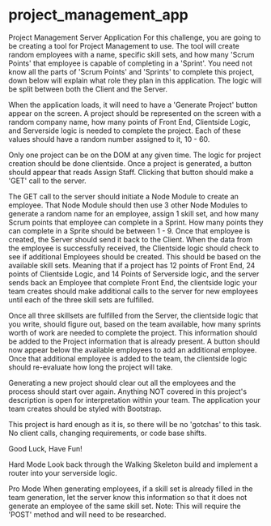 # project_management_app

Project Management Server Application
For this challenge, you are going to be creating a tool for Project Management to use. The tool will create random employees with a name, specific skill sets, and how many 'Scrum Points' that employee is capable of completing in a 'Sprint'. You need not know all the parts of 'Scrum Points' and 'Sprints' to complete this project, down below will explain what role they plan in this application. The logic will be split between both the Client and the Server.

When the application loads, it will need to have a 'Generate Project' button appear on the screen. A project should be represented on the screen with a random company name, how many points of Front End, Clientside Logic, and Serverside logic is needed to complete the project. Each of these values should have a random number assigned to it, 10 - 60.

Only one project can be on the DOM at any given time. The logic for project creation should be done clientside. Once a project is generated, a button should appear that reads Assign Staff. Clicking that button should make a 'GET' call to the server.

The GET call to the server should initiate a Node Module to create an employee. That Node Module should then use 3 other Node Modules to generate a random name for an employee, assign 1 skill set, and how many Scrum points that employee can complete in a Sprint. How many points they can complete in a Sprite should be between 1 - 9. Once that employee is created, the Server should send it back to the Client. When the data from the employee is successfully received, the Clientside logic should check to see if additional Employees should be created. This should be based on the available skill sets. Meaning that if a project has 12 points of Front End, 24 points of Clientside Logic, and 14 Points of Serverside logic, and the server sends back an Employee that complete Front End, the clientside logic your team creates should make additional calls to the server for new employees until each of the three skill sets are fulfilled.

Once all three skillsets are fulfilled from the Server, the clientside logic that you write, should figure out, based on the team available, how many sprints worth of work are needed to complete the project. This information should be added to the Project information that is already present. A button should now appear below the available employees to add an additional employee. Once that additional employee is added to the team, the clientside logic should re-evaluate how long the project will take.

Generating a new project should clear out all the employees and the process should start over again. Anything NOT covered in this project's description is open for interpretation within your team. The application your team creates should be styled with Bootstrap.

This project is hard enough as it is, so there will be no 'gotchas' to this task. No client calls, changing requirements, or code base shifts.

Good Luck, Have Fun!

Hard Mode
Look back through the Walking Skeleton build and implement a router into your serverside logic.

Pro Mode
When generating employees, if a skill set is already filled in the team generation, let the server know this information so that it does not generate an employee of the same skill set. Note: This will require the 'POST' method and will need to be researched.
